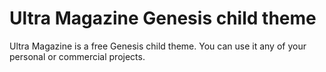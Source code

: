 # Ultra Magazine Genesis child theme


 Ultra Magazine is a free Genesis child theme. You can use it any of your personal or commercial projects.
